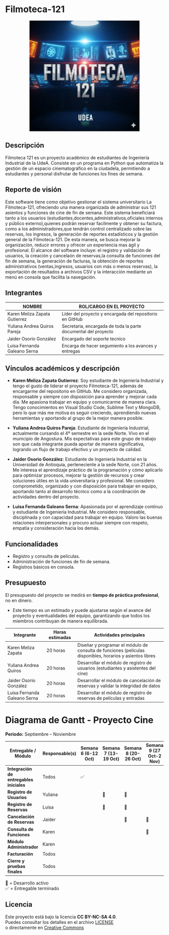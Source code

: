 # Filmoteca-121

<p align="center">
  <img src="Logo.jpg" alt="Logo Filmoteca 121" width="350"/>
</p>

## Descripción
Filmoteca 121 es un proyecto académico de estudiantes de Ingeniería Industrial de la UdeA. Consiste en un programa en Python que automatiza la gestión de un espacio cinematográfico en la ciudadela, permitiendo a estudiantes y personal disfrutar de funciones los fines de semana.

## Reporte de visión 
Este software tiene como objetivo gestionar el sistema universitario La Filmoteca-121, ofreciendo una manera organizada de administrar sus 121 asientos y funciones de cine de fin de semana.
Este sistema beneficiará tanto a los usuarios (estudiantes,docentes,administrativos,oficiales internos y público externo),quienes podrán reservar facilmente y obtener su factura, como a los administradores,que tendrán control centralizado sobre las reservas, los ingresos, la generación de reportes estadísticos y la gestión general de la Filmoteca-121. De esta manera, se busca mejorar la organización, reducir errores y ofrecer un experiencia mas ágil y profesional.
El alcance del software incluye: el registro y validación de usuarios, la creación y cancelaón de reservas,la consulta de funciones del fin de semana, la generación de facturas, la obtención de reportes administrativos (ventas,ingresos, usuarios con más o menos reservas), la exportación de resultados a archivos CSV y la interacción mediante un menú en consola que facilita la navegación.

## Integrantes
|            NOMBRE             |     ROL/CARGO EN EL PROYECTO    |
|-------------------------------|---------------------------------|
|Karen Meliza Zapata Gutierrez  | Líder del proyecto y encargada del repositorio en GitHub|
|Yuliana Andrea Quiros Pareja   |Secretaria, encargada de toda la parte documental del proyecto
|Jaider Osorio González | Encargado del soporte tecnico |
|Luisa Fernanda Galeano Serna | Encarga de hacer segumiento a los avances y entregas |

## Vínculos académicos y descripción

- **Karen Meliza Zapata Gutierrez**:
Soy estudiante de Ingeniería Industrial y tengo el gusto de liderar el proyecto Filmoteca-121, además de encargarme del repositorio en GitHub. Me considero organizada, responsable y siempre con disposición para aprender y mejorar cada día. Me apasiona trabajar en equipo y comunicarme de manera clara. Tengo conocimientos en Visual Studio Code, Sublime Text y MongoDB, pero lo que más me motiva es seguir creciendo, aprendiendo nuevas herramientas y aportando al grupo de la mejor manera posible.

- **Yuliana Andrea Quiros Pareja**:
Estudiante de Ingeniería Industrial, actualmente cursando el 4º semestre en la sede Norte. Vivo en el municipio de Angostura. Mis expectativas para este grupo de trabajo son que cada integrante pueda aportar de manera significativa, logrando un flujo de trabajo efectivo y un proyecto de calidad.

- **Jaider Osorio González**:
Estudiante de Ingeniería Industrial en la Universidad de Antioquia, perteneciente a la sede Norte, con 21 años. Me interesa el aprendizaje práctico de la programación y cómo aplicarlo para optimizar procesos, mejorar la gestión de recursos y crear soluciones útiles en la vida universitaria y profesional. Me considero comprometido, organizado y con disposición para trabajar en equipo, aportando tanto al desarrollo técnico como a la coordinación de actividades dentro del proyecto. 

- **Luisa Fernanda Galeano Serna**:
Apasionada por el aprendizaje continuo y estudiante de Ingeniería Industrial. Me considero responsable, disciplinada y con capacidad para trabajar en equipo. Valoro las buenas relaciones interpersonales y procuro actuar siempre con respeto, empatía y consideración hacia los demás.

## Funcionalidades
- Registro y consulta de películas.
- Administración de funciones de fin de semana.
- Registros básicos en consola.

## Presupuesto
El presupuesto del proyecto se medirá en **tiempo de práctica profesional**, no en dinero.    
- Este tiempo es un estimado y puede ajustarse según el avance del proyecto y eventualidades del equipo, garantizando que todos los miembros contribuyan de manera equilibrada.

|     **Integrante**           | **Horas estimadas**|**Actividades principales**|
| -----------------------------|------------------- | --------------------------|
| Karen Meliza Zapata          |     20 horas       |     Diseñar y programar el módulo de consulta de funciones (películas disponibles, horarios y asientos libres |
| Yuliana Andrea Quiros        |     20 horas       | Desarrollar el módulo de registro de usuarios (estudiantes y asistentes del cine) |
| Jaider Osorio González       |     20 horas       |    Desarrollar el módulo de cancelación de reservas y validar la integridad de datos   |
| Luisa Fernanda Galeano Serna |     20 horas       |      Desarrollar el módulo de registro de reservas de películas y entradas       |

# Diagrama de Gantt - Proyecto Cine

**Periodo:** Septiembre – Noviembre  

| Entregable / Módulo         | Responsable(s)     | Semana 6 (6-12 Oct) | Semana 7 (13-19 Oct) | Semana 8 (20-26 Oct) | Semana 9 (27 Oct-2 Nov) | Semana 10 (3-9 Nov) | Semana 11 (10-16 Nov) | Semana 12 (17-23 Nov) |
|-----------------------------|--------------------|---------------------|----------------------|----------------------|--------------------------|---------------------|-----------------------|-----------------------|
| **Integración de entregables iniciales** | Todos            | ✅                 |                      |                      |                          |                     |                       |                       |
| **Registro de Usuarios**    | Yuliana            |                     | 🔵                   | 🔵                   |                          |                     |                       |                       |
| **Registro de Reservas**    | Luisa              |                     | 🔵                   | 🔵                   |                          |                     |                       |                       |
| **Cancelación de Reservas** | Jaider             |                     |                      | 🔵                   | 🔵                       |                     |                       |                       |
| **Consulta de Funciones**   | Karen              |                     |                      |                      | 🔵                       | 🔵                  |                       |                       |
| **Módulo Administrador**    | Karen              |                     |                      |                      |                          | 🔵                  | 🔵                     |                       |
| **Facturación**             | Todos              |                     |                      |                      |                          |                     | 🔵                     | 🔵                     |
| **Cierre y pruebas finales**| Todos              |                     |                      |                      |                          |                     |                       | 🔵                    |

🔵 = Desarrollo activo  
✅ = Entregable terminado

## Licencia
Este proyecto está bajo la licencia **CC BY-NC-SA 4.0**.  
Puedes consultar los detalles en el archivo [LICENSE](LICENSE)  
o directamente en [Creative Commons](https://creativecommons.org/licenses/by-nc-sa/4.0/)


